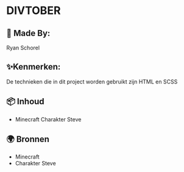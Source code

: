 # DIVTOBER
## 🧩 Made By:
Ryan Schorel 
## ✨Kenmerken:
De technieken die in dit project worden gebruikt zijn HTML en SCSS
## 📦 Inhoud
* Minecraft Charakter Steve
## 🌍 Bronnen
* Minecraft 
* Charakter Steve

